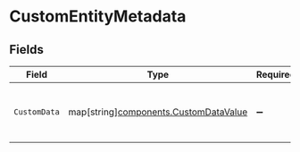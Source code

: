 # CustomEntityMetadata


## Fields

| Field                                                                               | Type                                                                                | Required                                                                            | Description                                                                         |
| ----------------------------------------------------------------------------------- | ----------------------------------------------------------------------------------- | ----------------------------------------------------------------------------------- | ----------------------------------------------------------------------------------- |
| `CustomData`                                                                        | map[string][components.CustomDataValue](../../models/components/customdatavalue.md) | :heavy_minus_sign:                                                                  | Custom fields specific to individual datasources                                    |